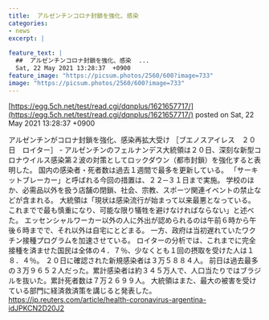 ```yaml
---
title:  アルゼンチンコロナ封鎖を強化、感染  
categories:
- news
excerpt: |
  
feature_text: |
  ##  アルゼンチンコロナ封鎖を強化、感染  ...
  Sat, 22 May 2021 13:28:37  +0900
feature_image: "https://picsum.photos/2560/600?image=733"
image: "https://picsum.photos/2560/600?image=733"
---
```


[https://egg.5ch.net/test/read.cgi/dqnplus/1621657717/](https://egg.5ch.net/test/read.cgi/dqnplus/1621657717/)
posted on Sat, 22 May 2021 13:28:37  +0900

<!--more-->

アルゼンチンがコロナ封鎖を強化、感染再拡大受け ［ブエノスアイレス　２０日　ロイター］ - アルゼンチンのフェルナンデス大統領は２０日、深刻な新型コロナウイルス感染第２波の対策としてロックダウン（都市封鎖）を強化すると表明した。 国内の感染者・死者数は過去１週間で最多を更新している。 「サーキットブレーカー」と呼ばれる今回の措置は、２２─３１日まで実施。 学校のほか、必需品以外を扱う店舗の閉鎖、社会、宗教、スポーツ関連イベントの禁止などが含まれる。 大統領は「現状は感染流行が始まって以来最悪となっている。これまでで最も慎重になり、可能な限り犠牲を避けなければならない」と述べた。 エッセンシャルワーカー以外の人に外出が認められるのは午前６時から午後６時までで、それ以外は自宅にとどまる。 一方、政府は当初遅れていたワクチン接種プログラムを加速させている。 ロイターの分析では、これまでに完全接種を済ませた国民は全体の４．７％、少なくとも１回の摂取を受けた人は１８．４％。 ２０日に確認された新規感染者は３万５８８４人。 前日は過去最多の３万９６５２人だった。累計感染者は約３４５万人で、人口当たりではブラジルを抜いた。累計死者数は７万２６９９人。 大統領はまた、最大の被害を受けている部門に経済救済策を講じると発表した。 https://jp.reuters.com/article/health-coronavirus-argentina-idJPKCN2D20J2
